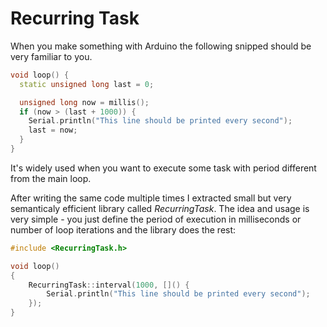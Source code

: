 # Recurring Task

When you make something with Arduino the following snipped should be very familiar to you.

```cpp
void loop() {
  static unsigned long last = 0;

  unsigned long now = millis();
  if (now > (last + 1000)) {
    Serial.println("This line should be printed every second");
    last = now;
  }
}
```

It's widely used when you want to execute some task with period different from the main loop.

After writing the same code multiple times I extracted small but very semanticaly efficient library called *RecurringTask*. The idea and usage is very simple - you just define the period of execution in milliseconds or number of loop iterations and the library does the rest:

```cpp
#include <RecurringTask.h>

void loop()
{
    RecurringTask::interval(1000, []() {
        Serial.println("This line should be printed every second");
    });
}
```